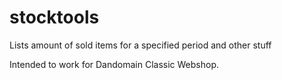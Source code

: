 # stocktools
Lists amount of sold items for a specified period and other stuff

Intended to work for Dandomain Classic Webshop.

